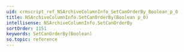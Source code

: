 ```yaml
---
uid: crmscript_ref_NSArchiveColumnInfo_SetCanOrderBy_Boolean_p_0
title: NSArchiveColumnInfo.SetCanOrderBy(Boolean p_0)
intellisense: NSArchiveColumnInfo.SetCanOrderBy
sortOrder: 1151
keywords: SetCanOrderBy(Boolean)
so.topic: reference
---
```





